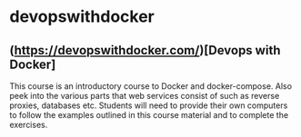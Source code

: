 # devopswithdocker

## (https://devopswithdocker.com/)[Devops with Docker]

This course is an introductory course to Docker and docker-compose. Also peek into the various parts that web services consist of such as reverse proxies, databases etc. Students will need to provide their own computers to follow the examples outlined in this course material and to complete the exercises.
